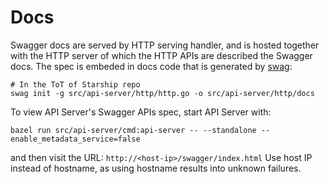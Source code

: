 # Docs

Swagger docs are served by HTTP serving handler, and is hosted together with
the HTTP server of which the HTTP APIs are described the Swagger docs.
The spec is embeded in docs code that is generated by
[swag](https://pkg.go.dev/github.com/go-openapi/swag):

```shell
# In the ToT of Starship repo
swag init -g src/api-server/http/http.go -o src/api-server/http/docs
```

To view API Server's Swagger APIs spec, start API Server with:
```
bazel run src/api-server/cmd:api-server -- --standalone --enable_metadata_service=false
```
and then visit the URL:
`http://<host-ip>/swagger/index.html`
Use host IP instead of hostname, as using hostname results into unknown failures.
